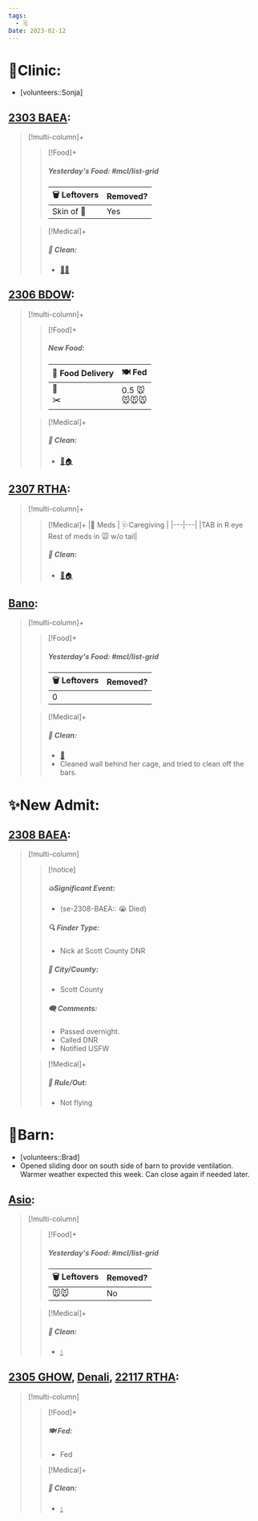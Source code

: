 ```yaml
---
tags:
  - 🗒️
Date: 2023-02-12
---
```


# 🏥Clinic:
- [volunteers::Sonja]

## [2303 BAEA](../RARE%20Birds/2303%20BAEA.md):
> [!multi-column]+
>
>> [!Food]+
>> ##### Yesterday's Food: #mcl/list-grid
>> |🗑️ Leftovers| Removed?
>> |---|---|
>>|Skin of 🐀|Yes
>
>> [!Medical]+
>>##### 🫧 Clean:
>> - [🧼➗](../Admin/Codes/Cleaned%20with%20divider.md)

## [2306 BDOW](../RARE%20Birds/2306%20BDOW.md):
> [!multi-column]+
>
>> [!Food]+
>> ##### New Food:
>> |🚚 Food Delivery| 🍽️ Fed|
>> |---|---|
>>|🫱<br>✂️|0.5 🐭<br>🐭🐭🐭
>
>> [!Medical]+
>>##### 🫧 Clean:
>> - [🧼🏠](../Admin/Codes/Moved%20to%20clean%20cage.md)

## [2307 RTHA](../RARE%20Birds/2307%20RTHA.md):
> [!multi-column]+
>
>> [!Medical]+
>> |💊 Meds | 🩺Caregiving |
>> |---|---|
>> |TAB in R eye<br>Rest of meds in 🐭 w/o tail|
>>
>>##### 🫧 Clean:
>> - [🧼🏠](../Admin/Codes/Moved%20to%20clean%20cage.md)

## [Bano](../RARE%20Birds/Ed%20Birds/Bano.md):
> [!multi-column]+
>
>> [!Food]+
>> ##### Yesterday's Food: #mcl/list-grid
>> |🗑️ Leftovers| Removed?
>> |---|---|
>>|0|
>
>> [!Medical]+
>>##### 🫧 Clean:
>> - [🧽](../Admin/Codes/Scrubbed%20cage.md)
>> - Cleaned wall behind her cage, and tried to clean off the bars.

# ✨New Admit:

## [2308 BAEA](../RARE%20Birds/2308%20BAEA.md):
> [!multi-column]
>
>> [!notice]
>> ##### 💥Significant Event:
>> - (se-2308-BAEA:: 😭 Died)
>>
>> ##### 🔍 Finder Type:
>> - Nick at Scott County DNR
>>
>> ##### 🌆 City/County:
>> - Scott County
>>
>>##### 🗨️ Comments:
>>- Passed overnight.
>>- Called DNR
>>- Notified USFW
>
>> [!Medical]+
>>##### 🥼 Rule/Out:
>>- Not flying
>

# 🏡Barn:
- [volunteers::Brad]
- Opened sliding door on south side of barn to provide ventilation. Warmer weather expected this week. Can close again if needed later.

## [Asio](../RARE%20Birds/Ed%20Birds/Asio.md):
> [!multi-column]
>
>> [!Food]+
>> ##### Yesterday's Food: #mcl/list-grid
>> |🗑️ Leftovers| Removed?
>> |---|---|
>>|🐭🐭|No
>
>> [!Medical]+
>>##### 🫧 Clean:
>>- [💧](../Admin/Codes/Fresh%20water.md)

## [2305 GHOW](../RARE%20Birds/2305%20GHOW.md), [Denali](../RARE%20Birds/Ed%20Birds/Denali.md), [22117 RTHA](../RARE%20Birds/22117%20RTHA.md):
> [!multi-column]
>
>> [!Food]+
>> ##### 🍽️ Fed:
>> - Fed
>
>> [!Medical]+
>>##### 🫧 Clean:
>>- [💧](../Admin/Codes/Fresh%20water.md)


